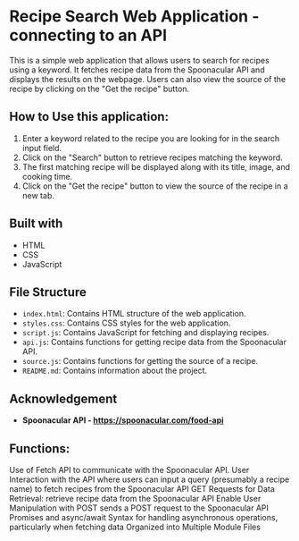 # Recipe Search Web Application - connecting to an API

This is a simple web application that allows users to search for recipes using a keyword. It fetches recipe data from the Spoonacular API and displays the results on the webpage. Users can also view the source of the recipe by clicking on the "Get the recipe" button. 

## How to Use this application:

1. Enter a keyword related to the recipe you are looking for in the search input field.
2. Click on the "Search" button to retrieve recipes matching the keyword.
3. The first matching recipe will be displayed along with its title, image, and cooking time.
4. Click on the "Get the recipe" button to view the source of the recipe in a new tab.

## Built with

- HTML
- CSS
- JavaScript

## File Structure

- `index.html`: Contains HTML structure of the web application.
- `styles.css`: Contains CSS styles for the web application.
- `script.js`: Contains JavaScript for fetching and displaying recipes.
- `api.js`: Contains functions for getting recipe data from the Spoonacular API.
- `source.js`: Contains functions for getting the source of a recipe.
- `README.md`: Contains information about the project.

## Acknowledgement

- **Spoonacular API - https://spoonacular.com/food-api**

## Functions:
Use of Fetch API to communicate with the Spoonacular API.
User Interaction with the API where users can input a query (presumably a recipe name) to fetch recipes from the Spoonacular API
GET Requests for Data Retrieval: retrieve recipe data from the Spoonacular API
Enable User Manipulation with POST sends a POST request to the Spoonacular API
Promises and async/await Syntax for handling asynchronous operations, particularly when fetching data
Organized into Multiple Module Files

